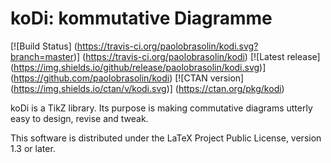 # koDi:  kommutative Diagramme

[![Build Status]
  (https://travis-ci.org/paolobrasolin/kodi.svg?branch=master)]
  (https://travis-ci.org/paolobrasolin/kodi)
[![Latest release]
  (https://img.shields.io/github/release/paolobrasolin/kodi.svg)]
  (https://github.com/paolobrasolin/kodi)
[![CTAN version]
  (https://img.shields.io/ctan/v/kodi.svg)]
  (https://ctan.org/pkg/kodi)

  koDi is a TikZ library.  Its
purpose is  making commutative
diagrams   utterly   easy   to
design, revise and tweak.

  This software is distributed
under the LaTeX Project Public
License, version 1.3 or later.

